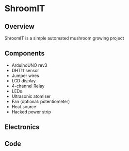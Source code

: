 # ShroomIT
## Overview
ShroomIT is a simple automated mushroom growing project

## Components
* ArduinoUNO rev3
* DHT11 sensor 
* Jumper wires
* LCD display
* 4-channel Relay
* LEDs
* Ultrasonic atomiser
* Fan (optional: potentiometer)
* Heat source
* Hacked power strip

## Electronics

## Code

